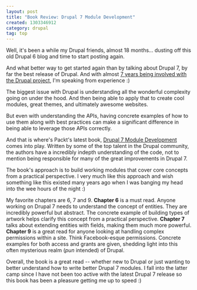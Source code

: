 ```yaml
--- 
layout: post
title: "Book Review: Drupal 7 Module Development"
created: 1303346912
category: drupal
tag: top
---
```

Well, it's been a while my Drupal friends, almost 18 months... dusting off this old Drupal 6 blog and time to start posting again.

And what better way to get started again than by talking about Drupal 7, by far the best release of Drupal. And with almost <a href="http://drupal.org/user/12932">7 years being involved with the Drupal project</a>, I'm speaking from experience :)

The biggest issue with Drupal is understanding all the wonderful complexity going on under the hood. And then being able to apply that to create cool modules, great themes, and ultimately awesome websites.

But even with understanding the APIs, having concrete examples of how to use them along with best practices can make a significant difference in being able to leverage those APIs correctly.

And that is where's Packt's latest book, <a href="https://www.packtpub.com/drupal-7-module-development/book">Drupal 7 Module Development</a> comes into play. Written by some of the top talent in the Drupal community, the authors have a incredibly indepth understanding of the code, not to mention being responsible for many of the great improvements in Drupal 7.

The book's approach is to build working modules that cover core concepts from a practical perspective. I very much like this approach and wish something like this existed many years ago when I was banging my head into the wee hours of the night :)

My favorite chapters are 6, 7 and 9. <strong>Chapter 6</strong> is a must read. Anyone working on Drupal 7 needs to understand the concept of entities. They are incredibly powerful but abstract. The concrete example of building types of artwork helps clarify this concept from a practical perspective. <strong>Chapter 7</strong> talks about extending entities with fields, making them much more powerful. <strong>Chapter 9</strong> is a great read for anyone looking at handling complex permissions within a site. Think Facebook-esque permissions. Concrete examples for both access and grants are given, shedding light into this often mysterious realm (*pun* intended) of Drupal.

Overall, the book is a great read -- whether new to Drupal or just wanting to better understand how to write better Drupal 7 modules. I fall into the latter camp since I have not been too active with the latest Drupal 7 release so this book has been a pleasure getting me up to speed :)
